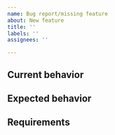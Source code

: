 ```yaml
---
name: Bug report/missing feature
about: New feature
title: ''
labels: ''
assignees: ''

---
```


## Current behavior

## Expected behavior

## Requirements

